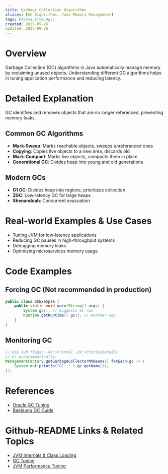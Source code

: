 ```yaml
---
title: Garbage Collection Algorithms
aliases: [GC Algorithms, Java Memory Management]
tags: [#java,#jvm,#gc]
created: 2025-09-26
updated: 2025-09-26
---
```


# Overview

Garbage Collection (GC) algorithms in Java automatically manage memory by reclaiming unused objects. Understanding different GC algorithms helps in tuning application performance and reducing latency.

# Detailed Explanation

GC identifies and removes objects that are no longer referenced, preventing memory leaks.

## Common GC Algorithms

- **Mark-Sweep**: Marks reachable objects, sweeps unreferenced ones
- **Copying**: Copies live objects to a new area, discards old
- **Mark-Compact**: Marks live objects, compacts them in place
- **Generational GC**: Divides heap into young and old generations

## Modern GCs

- **G1 GC**: Divides heap into regions, prioritizes collection
- **ZGC**: Low-latency GC for large heaps
- **Shenandoah**: Concurrent evacuation

# Real-world Examples & Use Cases

- Tuning JVM for low-latency applications
- Reducing GC pauses in high-throughput systems
- Debugging memory leaks
- Optimizing microservices memory usage

# Code Examples

## Forcing GC (Not recommended in production)

```java
public class GCExample {
    public static void main(String[] args) {
        System.gc(); // Suggests GC run
        Runtime.getRuntime().gc(); // Another way
    }
}
```

## Monitoring GC

```java
// Use JVM flags: -XX:+PrintGC -XX:+PrintGCDetails
// Or programmatically:
ManagementFactory.getGarbageCollectorMXBeans().forEach(gc -> {
    System.out.println("GC: " + gc.getName());
});
```

# References

- [Oracle GC Tuning](https://docs.oracle.com/javase/8/docs/technotes/guides/vm/gctuning/)
- [Baeldung GC Guide](https://www.baeldung.com/java-garbage-collection)

# Github-README Links & Related Topics

- [JVM Internals & Class Loading](../jvm-internals-class-loading/)
- [GC Tuning](../gc-tuning/)
- [JVM Performance Tuning](../jvm-performance-tuning/)
